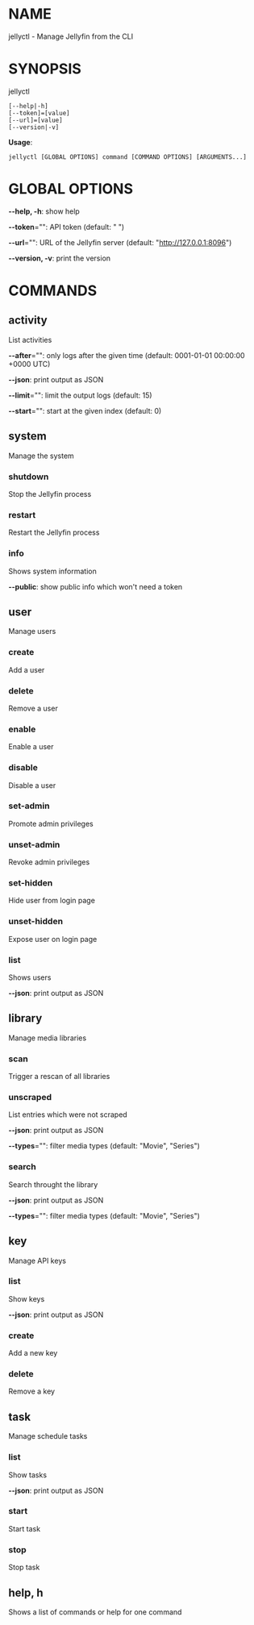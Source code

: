# NAME

jellyctl - Manage Jellyfin from the CLI

# SYNOPSIS

jellyctl

```
[--help|-h]
[--token]=[value]
[--url]=[value]
[--version|-v]
```

**Usage**:

```
jellyctl [GLOBAL OPTIONS] command [COMMAND OPTIONS] [ARGUMENTS...]
```

# GLOBAL OPTIONS

**--help, -h**: show help

**--token**="": API token (default: " ")

**--url**="": URL of the Jellyfin server (default: "http://127.0.0.1:8096")

**--version, -v**: print the version


# COMMANDS

## activity

List activities

**--after**="": only logs after the given time (default: 0001-01-01 00:00:00 +0000 UTC)

**--json**: print output as JSON

**--limit**="": limit the output logs (default: 15)

**--start**="": start at the given index (default: 0)

## system

Manage the system

### shutdown

Stop the Jellyfin process

### restart

Restart the Jellyfin process

### info

Shows system information

**--public**: show public info which won't need a token

## user

Manage users

### create

Add a user

### delete

Remove a user

### enable

Enable a user

### disable

Disable a user

### set-admin

Promote admin privileges

### unset-admin

Revoke admin privileges

### set-hidden

Hide user from login page

### unset-hidden

Expose user on login page

### list

Shows users

**--json**: print output as JSON

## library

Manage media libraries

### scan

Trigger a rescan of all libraries

### unscraped

List entries which were not scraped

**--json**: print output as JSON

**--types**="": filter media types (default: "Movie", "Series")

### search

Search throught the library

**--json**: print output as JSON

**--types**="": filter media types (default: "Movie", "Series")

## key

Manage API keys

### list

Show keys

**--json**: print output as JSON

### create

Add a new key

### delete

Remove a key

## task

Manage schedule tasks

### list

Show tasks

**--json**: print output as JSON

### start

Start task

### stop

Stop task

## help, h

Shows a list of commands or help for one command
